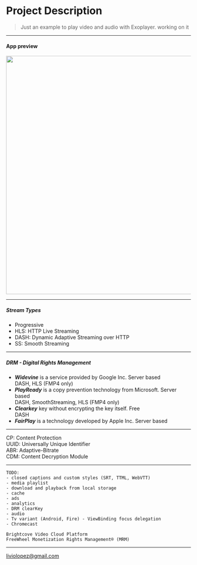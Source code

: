 # Project Description
> Just an example to play video and audio with Exoplayer. working on it

------------------------------

#### App preview
<img src="overview/app_preview.gif" height="650"/>

------------------------------

##### Stream Types
- Progressive
- HLS: HTTP Live Streaming
- DASH: Dynamic Adaptive Streaming over HTTP
- SS: Smooth Streaming

------------------------------

##### DRM - Digital Rights Management
* _**Widevine**_ is a service provided by Google Inc. Server based \
DASH, HLS (FMP4 only)
* _**PlayReady**_ is a copy prevention technology from Microsoft. Server based \
DASH, SmoothStreaming, HLS (FMP4 only)
* _**Clearkey**_ key without encrypting the key itself. Free \
DASH
* _**FairPlay**_ is a technology developed by Apple Inc. Server based

------------------------------

CP: Content Protection \
UUID: Universally Unique Identifier \
ABR: Adaptive-Bitrate \
CDM: Content Decryption Module

------------------------------
```
TODO:  
- closed captions and custom styles (SRT, TTML, WebVTT)
- media playlist
- download and playback from local storage
- cache 
- ads
- analytics
- DRM clearKey
- audio
- Tv variant (Android, Fire) - ViewBinding focus delegation
- Chromecast

Brightcove Video Cloud Platform
FreeWheel Monetization Rights Management® (MRM)
```
--------------------------------

liviolopez@gmail.com